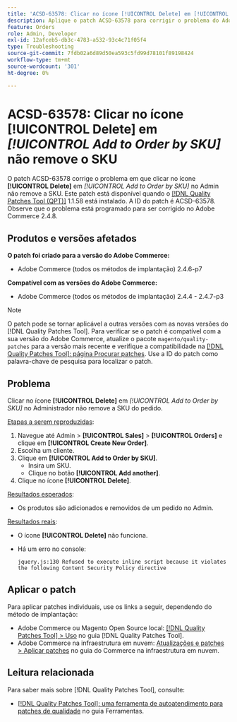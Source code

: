 ```yaml
---
title: 'ACSD-63578: Clicar no ícone [!UICONTROL Delete] em [!UICONTROL Add to Order by SKU] não remove a SKU'
description: Aplique o patch ACSD-63578 para corrigir o problema do Adobe Commerce em que clicar no ícone [!UICONTROL Delete] em [!UICONTROL Add to Order by SKU] no Admin não remove o SKU.
feature: Orders
role: Admin, Developer
exl-id: 12afceb5-db3c-4783-a532-93c4c71f05f4
type: Troubleshooting
source-git-commit: 7fdb02a6d89d50ea593c5fd99d78101f89198424
workflow-type: tm+mt
source-wordcount: '301'
ht-degree: 0%

---
```


# ACSD-63578: Clicar no ícone **[!UICONTROL Delete]** em *[!UICONTROL Add to Order by SKU]* não remove o SKU

O patch ACSD-63578 corrige o problema em que clicar no ícone **[!UICONTROL Delete]** em *[!UICONTROL Add to Order by SKU]* no Admin não remove a SKU. Este patch está disponível quando o [[!DNL Quality Patches Tool (QPT)]](/help/tools/quality-patches-tool/quality-patches-tool-to-self-serve-quality-patches.md) 1.1.58 está instalado. A ID do patch é ACSD-63578. Observe que o problema está programado para ser corrigido no Adobe Commerce 2.4.8.

## Produtos e versões afetados

**O patch foi criado para a versão do Adobe Commerce:**

* Adobe Commerce (todos os métodos de implantação) 2.4.6-p7

**Compatível com as versões do Adobe Commerce:**

* Adobe Commerce (todos os métodos de implantação) 2.4.4 - 2.4.7-p3

>[!NOTE]
>
>O patch pode se tornar aplicável a outras versões com as novas versões do [!DNL Quality Patches Tool]. Para verificar se o patch é compatível com a sua versão do Adobe Commerce, atualize o pacote `magento/quality-patches` para a versão mais recente e verifique a compatibilidade na [[!DNL Quality Patches Tool]: página Procurar patches](https://experienceleague.adobe.com/tools/commerce-quality-patches/index.html). Use a ID do patch como palavra-chave de pesquisa para localizar o patch.

## Problema

Clicar no ícone **[!UICONTROL Delete]** em *[!UICONTROL Add to Order by SKU]* no Administrador não remove a SKU do pedido.

<u>Etapas a serem reproduzidas</u>:

1. Navegue até Admin > **[!UICONTROL Sales]** > **[!UICONTROL Orders]** e clique em **[!UICONTROL Create New Order]**.
1. Escolha um cliente.
1. Clique em **[!UICONTROL Add to Order by SKU]**.
   * Insira um SKU.
   * Clique no botão **[!UICONTROL Add another]**.
1. Clique no ícone **[!UICONTROL Delete]**.

<u>Resultados esperados</u>:

* Os produtos são adicionados e removidos de um pedido no Admin.

<u>Resultados reais</u>:

* O ícone **[!UICONTROL Delete]** não funciona.
* Há um erro no console:

  `jquery.js:130 Refused to execute inline script because it violates the following Content Security Policy directive`

## Aplicar o patch

Para aplicar patches individuais, use os links a seguir, dependendo do método de implantação:

* Adobe Commerce ou Magento Open Source local: [[!DNL Quality Patches Tool] > Uso](/help/tools/quality-patches-tool/usage.md) no guia [!DNL Quality Patches Tool].
* Adobe Commerce na infraestrutura em nuvem: [Atualizações e patches > Aplicar patches](https://experienceleague.adobe.com/docs/commerce-cloud-service/user-guide/develop/upgrade/apply-patches.html) no guia do Commerce na infraestrutura em nuvem.

## Leitura relacionada

Para saber mais sobre [!DNL Quality Patches Tool], consulte:

* [[!DNL Quality Patches Tool]: uma ferramenta de autoatendimento para patches de qualidade](/help/tools/quality-patches-tool/quality-patches-tool-to-self-serve-quality-patches.md) no guia Ferramentas.
